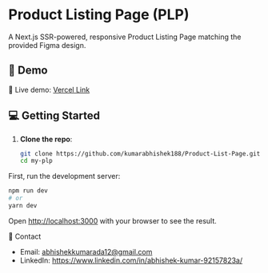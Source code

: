 # Product Listing Page (PLP)

A Next.js SSR-powered, responsive Product Listing Page matching the provided Figma design.

## 🚀 Demo

🔗 Live demo: [Vercel Link](product-list-page-liard.vercel.app)

## 💻 Getting Started

1. **Clone the repo**:  
   ```bash
   git clone https://github.com/kumarabhishek188/Product-List-Page.git
   cd my-plp

First, run the development server:

```bash
npm run dev
# or
yarn dev
```

Open [http://localhost:3000](http://localhost:3000) with your browser to see the result.


📧 Contact
- Email: abhishekkumarada12@gmail.com
- LinkedIn: https://www.linkedin.com/in/abhishek-kumar-92157823a/
